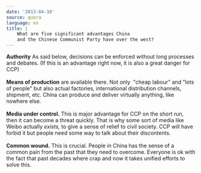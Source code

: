 ```yaml
---
date: '2013-04-10'
source: quora
language: en
title: |
    What are five significant advantages China
    and the Chinese Communist Party have over the west?
---
```


**Authority** As said below, decisions can be enforced without long
processes and debates. (If this is an advantage right now, it is also a
great danger for CCP)\
\
**Means of production** are available there. Not only  \"cheap labour\"
and \"lots of people\" but also actual factories, international
distribution channels, shipment, etc. China can produce and deliver
virtually anything, like nowhere else.\
\
**Media under control.** This is major advantage for CCP on the short
run, then it can become a threat quickly. That is why some sort of media
like Weibo actually *exists,* to give a sense of relief to civil
society. CCP will have forbid it but people need some way to talk about
their discontents.\
\
**Common wound.** This is crucial. People in China has the sense of a
common pain from the past that they need to overcome. Everyone is ok
with the fact that past decades where crap and now it takes unified
efforts to solve this.
